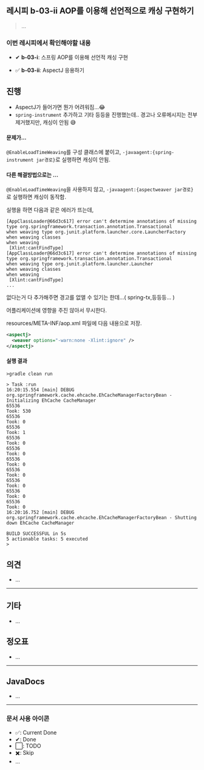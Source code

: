 ## 레시피 b-03-ii AOP를 이용해 선언적으로 캐싱 구현하기

> ...

### 이번 레시피에서 확인해야할  내용

* ✔ **b-03-i**:  스프링 AOP를 이용해 선언적 캐싱 구현

* ✅ **b-03-ii**:  AspectJ 응용하기

  




## 진행

* AspectJ가 들어가면 뭔가 어려워짐...😂
* `spring-instrument` 추가하고 기타 등등을 진행했는데.. 경고나 오류메시지는 전부제거했지만, 캐싱이 안됨 😅



#### 문제가... 

`@EnableLoadTimeWeaving`를 구성 클래스에 붙이고, `-javaagent:{spring-instrument jar경로}`로 실행하면 캐싱이 안됨.



#### 다른 해결방법으로는 ... 

`@EnableLoadTimeWeaving`을 사용하지 않고,  `-javaagent:{aspectweaver jar경로}`로 실행하면 캐싱이 동작함.

실행을 하면 다음과 같은 에러가 뜨는데,

```
[AppClassLoader@66d3c617] error can't determine annotations of missing type org.springframework.transaction.annotation.Transactional
when weaving type org.junit.platform.launcher.core.LauncherFactory
when weaving classes 
when weaving
 [Xlint:cantFindType]
[AppClassLoader@66d3c617] error can't determine annotations of missing type org.springframework.transaction.annotation.Transactional
when weaving type org.junit.platform.launcher.Launcher
when weaving classes
when weaving
 [Xlint:cantFindType]
...
```

없다는거 다 추가해주면 경고를 없앨 수 있기는 한데...( spring-tx,등등등... )

어플리케이션에 영향을 주진 않아서 무시한다.

resources/META-INF/aop.xml 파일에 다음 내용으로 저장.

```xml
<aspectj>
  <weaver options="-warn:none -Xlint:ignore" />
</aspectj>
```



#### 실행 결과

```
>gradle clean run

> Task :run
16:20:15.554 [main] DEBUG org.springframework.cache.ehcache.EhCacheManagerFactoryBean - Initializing EhCache CacheManager
65536
Took: 530
65536
Took: 0
65536
Took: 1
65536
Took: 0
65536
Took: 0
65536
Took: 0
65536
Took: 0
65536
Took: 0
65536
Took: 0
65536
Took: 0
16:20:16.752 [main] DEBUG org.springframework.cache.ehcache.EhCacheManagerFactoryBean - Shutting down EhCache CacheManager

BUILD SUCCESSFUL in 5s
5 actionable tasks: 5 executed
>

```






## 의견

* ...





---

## 기타

* ...

  

## 정오표

* ...
  


---

## JavaDocs

* ...



---

### 문서 사용 아이콘

* ✅: Current Done
* ✔: Done
* ⬜: TODO
* ✖️: Skip
* ...

